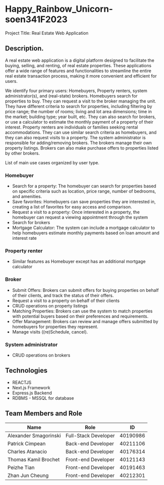 # Happy_Rainbow_Unicorn-soen341F2023

Project Title: Real Estate Web Application
 
## Description.
A real estate web application is a digital platform designed to facilitate the buying, selling, and renting, of real estate properties. These applications offer a wide range of features and functionalities to streamline the entire real estate transaction process, making it more convenient and efficient for users. 

We identify four primary users: Homebuyers, Property renters,  system administrator(s), and (real-state) brokers. Homebuyers search for properties to buy.  They can request a visit to the broker managing the unit.  They have different criteria to search for properties, including filtering by price range; the number of rooms; living and lot area dimensions; time in the market; building type; year built, etc.  They can also search for brokers, or use a calculator to estimate the monthly payment of a property of their interest.  Property renters are individuals or families seeking rental accommodations.  They can use similar search criteria as homebuyers, and they can also request visits to a property.
The system administrator is responsible for adding/removing brokers.  The brokers manage their own property listings.  Brokers can also make purchase offers to properties listed by other brokers.

List of main use cases organized by user type.

### Homebuyer
- Search for a property: The homebuyer can search for properties based on specific criteria such as location, price range, number of bedrooms, and amenities.
- Save favorites: Homebuyers can save properties they are interested in, creating a list of favorites for easy access and comparison. 
- Request a visit to a property: Once interested in a property, the homebuyer can request a viewing appointment through the system
- Search for brokers
- Mortgage Calculator: The system can include a mortgage calculator to help homebuyers estimate monthly payments based on loan amount and interest rate

### Property renter
- Similar features as Homebuyer except has an additional mortgage calculator

### Broker
- Submit Offers: Brokers can submit offers for buying properties on behalf of their clients, and track the status of their offers.
- Request a visit to a property on behalf of their clients
- CRUD operations on property listings
- Matching Properties: Brokers can use the system to match properties with potential buyers based on their preferences and requirements.
- Offer Management: Brokers can review and manage offers submitted by homebuyers for properties they represent.
- Manage visits ((re)Schedule, cancel). 

### System administrator
- CRUD operations on brokers

## Technologies
- REACTJS
- Next.js Framework
- Express.js Backend
- RDBMS - MSSQL for database

## Team Members and Role 
| Name                  | Role      | ID |
|-----------------------|-----------|----|
| Alexander Smagorinski | Full-Stack Developer |   40190986  |
| Patrick Cimpean       | Back-end Developer|  40211106  |
| Charles Atanacio      | Back-end Developer|  40176314  |
| Thomas Kamil Brochet  | Front-end Developer|  40121143  |
| Peizhe Tian           | Front-end Developer|  40191463  |
| Zhan Jun Cheung       | Front-end Developer|  40212301  |


